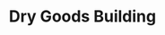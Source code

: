 ---
title: "Dry Goods Building"
url: /santa-cruz-davao-del-sur/dry-goods-building/
shop: supermarket
---